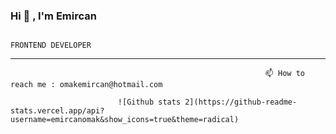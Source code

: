 ### Hi 👋 , I'm Emircan                                       


                                                                    FRONTEND DEVELOPER
-------------------------------------------------------------------------------------------------------------------------------------------------------------------------
                                                             📫 How to reach me : omakemircan@hotmail.com

                            ![Github stats 2](https://github-readme-stats.vercel.app/api?username=emircanomak&show_icons=true&theme=radical)

